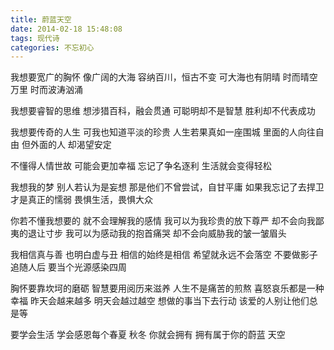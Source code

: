 ```yaml
---
title: 蔚蓝天空
date: 2014-02-18 15:48:08
tags: 现代诗
categories: 不忘初心
---
```

我想要宽广的胸怀
像广阔的大海
容纳百川，恒古不变
可大海也有阴晴
时而晴空万里
时而波涛汹涌
<!-- more -->  
我想要睿智的思维
想涉猎百科，融会贯通
可聪明却不是智慧
胜利却不代表成功
    
我想要传奇的人生
可我也知道平淡的珍贵
人生若果真如一座围城
里面的人向往自由
但外面的人
却渴望安定
    
不懂得人情世故
可能会更加幸福
忘记了争名逐利
生活就会变得轻松
    
我想我的梦
别人若认为是妄想
那是他们不曾尝试，自甘平庸
如果我忘记了去捍卫
才是真正的懦弱
畏惧生活，畏惧大众
    
你若不懂我想要的
就不会理解我的感情
我可以为我珍贵的放下尊严
却不会向我鄙夷的退让寸步
我可以为感动我的抱首痛哭
却不会向威胁我的皱一皱眉头
    
我相信真与善
也明白虚与丑
相信的始终是相信
希望就永远不会落空
不要做影子追随人后
要当个光源感染四周
    
胸怀要靠坎坷的磨砺
智慧要用阅历来滋养
人生不是痛苦的煎熬
喜怒哀乐都是一种幸福
昨天会越来越多
明天会越过越空
想做的事当下去行动
该爱的人别让他们总是等
    
要学会生活
学会感恩每个春夏
秋冬
你就会拥有
拥有属于你的蔚蓝
天空